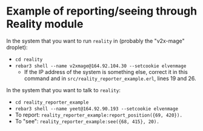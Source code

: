 
# Example of reporting/seeing through Reality module

In the system that you want to run `reality` in (probably the "v2x-mage" droplet):

- `cd reality`
- `rebar3 shell --name v2xmage@164.92.104.30 --setcookie elvenmage`
    - If the IP address of the system is something else, correct it in this command and in `src/reality_reporter_example.erl`, lines 19 and 26.

In the system that you want to talk to `reality`:

- `cd reality_reporter_example`
- `rebar3 shell --name yeet@164.92.90.193 --setcookie elvenmage`
- To report: `reality_reporter_example:report_position({69, 420}).`
- To "see": `reality_reporter_example:see({68, 415}, 20).`

